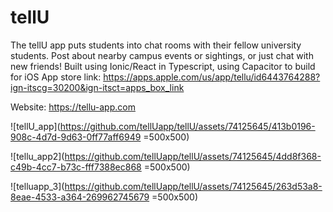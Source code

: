 # tellU
The tellU app puts students into chat rooms with their fellow university students. Post about nearby campus events or sightings, or just chat with new friends! Built using Ionic/React in Typescript, using Capacitor to build for iOS 
App store link: https://apps.apple.com/us/app/tellu/id6443764288?ign-itscg=30200&ign-itsct=apps_box_link

Website: https://tellu-app.com

![tellU_app](https://github.com/tellUapp/tellU/assets/74125645/413b0196-908c-4d7d-9d63-0ff77aff6949 =500x500)

![tellu_app2](https://github.com/tellUapp/tellU/assets/74125645/4dd8f368-c49b-4cc7-b73c-fff7388ec868 =500x500)

![telluapp_3](https://github.com/tellUapp/tellU/assets/74125645/263d53a8-8eae-4533-a364-269962745679 =500x500)
